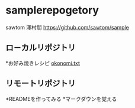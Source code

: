# samplerepogetory
sawtom 澤村朋
https://github.com/sawtom/sample

## ロ－カルリポジトリ
*お好み焼きレシピ
  [okonomi.txt](okonomi.txt)

## リモートリポジトリ
*READMEを作ってみる
*マークダウンを覚える